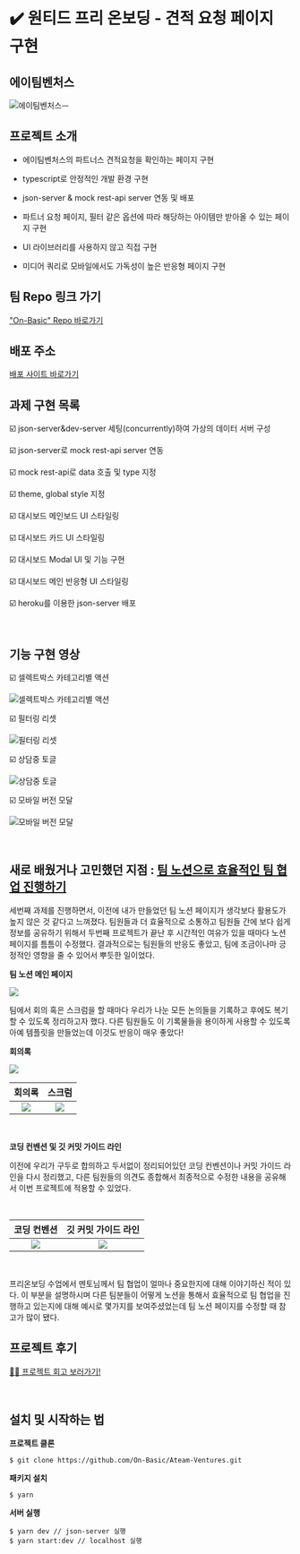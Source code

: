 # ✔️ 원티드 프리 온보딩 - 견적 요청 페이지 구현

## 에이팀벤처스

![에이팀벤처스ᅳ](https://user-images.githubusercontent.com/53133662/153177356-da26b823-1757-4287-80f9-46c8cba92e90.png)


## 프로젝트 소개

- 에이팀벤처스의 파트너스 견적요청을 확인하는 페이지 구현

- typescript로 안정적인 개발 환경 구현

- json-server & mock rest-api server 연동 및 배포

- 파트너 요청 페이지, 필터 같은 옵션에 따라 해당하는 아이템만 받아올 수 있는 페이지 구현

- UI 라이브러리를 사용하지 않고 직접 구현

- 미디어 쿼리로 모바일에서도 가독성이 높은 반응형 페이지 구현

## 팀 Repo 링크 가기

["On-Basic" Repo 바로가기](https://github.com/On-Basic/Ateam-Ventures)

## 배포 주소

[배포 사이트 바로가기](https://ateamventures.herokuapp.com/)

## 과제 구현 목록

☑️ json-server&dev-server 세팅(concurrently)하여 가상의 데이터 서버 구성

☑️ json-server로 mock rest-api server 연동

☑️ mock rest-api로 data 호출 및 type 지정

☑️ theme, global style 지정

☑️ 대시보드 메인보드 UI 스타일링

☑️ 대시보드 카드 UI 스타일링

☑️ 대시보드 Modal UI 및 기능 구현

☑️ 대시보드 메인 반응형 UI 스타일링

☑️ heroku를 이용한 json-server 배포

<br/>

## 기능 구현 영상

☑️ 셀렉트박스 카테고리별 액션

![셀렉트박스 카테고리별 액션](https://user-images.githubusercontent.com/84560867/153098729-6d8813c6-80c6-4b5c-8c92-2f110f74da35.gif)

☑️ 필터링 리셋

![필터링 리셋](https://user-images.githubusercontent.com/84560867/153098741-fa813733-bcae-4d21-b01a-baf33db397a8.gif)

☑️ 상담중 토글

![상담중 토글](https://user-images.githubusercontent.com/84560867/153098751-fe488eee-27e8-4b51-81df-d6e1b6ceb789.gif)

☑️ 모바일 버전 모달

![모바일 버전 모달](https://user-images.githubusercontent.com/53133662/153101561-95d3fc9c-9b9a-4907-8f04-3d7273f4c820.gif)


<br/>

## 새로 배웠거나 고민했던 지점 : [팀 노션으로 효율적인 팀 협업 진행하기](https://velog.io/@ichbinmin2/원티드-프리온보딩-프론트엔드-과정-3차-과제-견적-요청-페이지)

세번째 과제를 진행하면서, 이전에 내가 만들었던 팀 노션 페이지가 생각보다 활용도가 높지 않은 것 같다고 느껴졌다. 팀원들과 더 효율적으로 소통하고 팀원들 간에 보다 쉽게 정보를 공유하기 위해서 두번째 프로젝트가 끝난 후 시간적인 여유가 있을 때마다 노션 페이지를 틈틈이 수정했다. 결과적으로는 팀원들의 반응도 좋았고, 팀에 조금이나마 긍정적인 영향을 줄 수 있어서 뿌듯한 일이었다.

**팀 노션 메인 페이지**


![](https://images.velog.io/images/ichbinmin2/post/0095b6ce-a6ab-497f-8bcc-52844df8d749/%E1%84%89%E1%85%B3%E1%84%8F%E1%85%B3%E1%84%85%E1%85%B5%E1%86%AB%E1%84%89%E1%85%A3%E1%86%BA%202022-03-23%20%E1%84%8B%E1%85%A9%E1%84%92%E1%85%AE%208.30.44.png)

팀에서 회의 혹은 스크럼을 할 때마다 우리가 나눈 모든 논의들을 기록하고 후에도 복기할 수 있도록 정리하고자 했다. 다른 팀원들도 이 기록물들을 용이하게 사용할 수 있도록 아예 템플릿을 만들었는데 이것도 반응이 매우 좋았다!

**회의록**

![](https://images.velog.io/images/ichbinmin2/post/647f7c09-26ae-4620-a082-f5a68ee88308/%E1%84%89%E1%85%B3%E1%84%8F%E1%85%B3%E1%84%85%E1%85%B5%E1%86%AB%E1%84%89%E1%85%A3%E1%86%BA%202022-03-23%20%E1%84%8B%E1%85%A9%E1%84%92%E1%85%AE%208.31.11.png)

| 회의록 | 스크럼 |
|:----------:|:----------:|
|![](https://images.velog.io/images/ichbinmin2/post/4d69b085-60b8-49e2-a28a-df43850391c9/%E1%84%89%E1%85%B3%E1%84%8F%E1%85%B3%E1%84%85%E1%85%B5%E1%86%AB%E1%84%89%E1%85%A3%E1%86%BA%202022-03-23%20%E1%84%8B%E1%85%A9%E1%84%92%E1%85%AE%208.31.46.png) | ![](https://images.velog.io/images/ichbinmin2/post/69b68168-dc78-4b2f-aada-810a1ffe1350/%E1%84%89%E1%85%B3%E1%84%8F%E1%85%B3%E1%84%85%E1%85%B5%E1%86%AB%E1%84%89%E1%85%A3%E1%86%BA%202022-03-23%20%E1%84%8B%E1%85%A9%E1%84%92%E1%85%AE%208.32.37.png) |
</br>

**코딩 컨벤션 및 깃 커밋 가이드 라인**

이전에 우리가 구두로 합의하고 두서없이 정리되어있던 코딩 컨벤션이나 커밋 가이드 라인을 다시 정리했고, 다른 팀원들의 의견도 종합해서 최종적으로 수정한 내용을 공유해서 이번 프로젝트에 적용할 수 있었다.

</br>


| 코딩 컨벤션 | 깃 커밋 가이드 라인 |
|:----------:|:----------:|
|![](https://images.velog.io/images/ichbinmin2/post/0e9ae5cc-3b03-456b-95d0-f538a764e761/%E1%84%89%E1%85%B3%E1%84%8F%E1%85%B3%E1%84%85%E1%85%B5%E1%86%AB%E1%84%89%E1%85%A3%E1%86%BA%202022-03-23%20%E1%84%8B%E1%85%A9%E1%84%92%E1%85%AE%208.33.11.png) | ![](https://images.velog.io/images/ichbinmin2/post/e0c89123-943e-4fb9-b65f-e896657b02b6/%E1%84%89%E1%85%B3%E1%84%8F%E1%85%B3%E1%84%85%E1%85%B5%E1%86%AB%E1%84%89%E1%85%A3%E1%86%BA%202022-03-23%20%E1%84%8B%E1%85%A9%E1%84%92%E1%85%AE%208.33.47.png) |

</br>

프리온보딩 수업에서 멘토님께서 팀 협업이 얼마나 중요한지에 대해 이야기하신 적이 있다. 이 부분을 설명하시며 다른 팀분들이 어떻게 노션을 통해서 효율적으로 팀 협업을 진행하고 있는지에 대해 예시로 몇가지를 보여주셨었는데 팀 노션 페이지를 수정할 때 참고가 많이 됐다. 


## 프로젝트 후기

[✍🏻 프로젝트 회고 보러가기!](https://velog.io/@ichbinmin2/원티드-프리온보딩-프론트엔드-과정-3차-과제-견적-요청-페이지)

<br/>

## 설치 및 시작하는 법

**프로젝트 클론**

```
$ git clone https://github.com/On-Basic/Ateam-Ventures.git
```

**패키지 설치**

```
$ yarn
```

**서버 실행**

```
$ yarn dev // json-server 실행
$ yarn start:dev // localhost 실행
```
